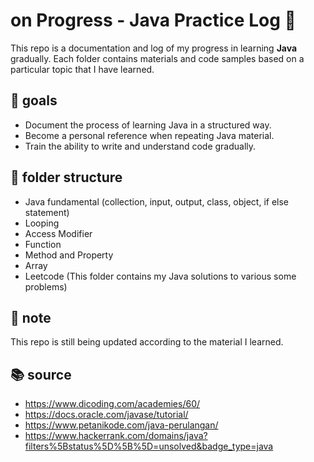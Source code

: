 # on Progress - Java Practice Log 🚀
This repo is a documentation and log of my progress in learning **Java** gradually. Each folder contains materials and code samples based on a particular topic that I have learned.

## 🎯 goals
- Document the process of learning Java in a structured way.
- Become a personal reference when repeating Java material.
- Train the ability to write and understand code gradually.

## 📁 folder structure
- Java fundamental (collection, input, output, class, object, if else statement)
- Looping
- Access Modifier
- Function
- Method and Property
- Array
- Leetcode (This folder contains my Java solutions to various some problems)


## 📌 note
This repo is still being updated according to the material I learned.

## 📚 source 
- https://www.dicoding.com/academies/60/
- https://docs.oracle.com/javase/tutorial/
- https://www.petanikode.com/java-perulangan/
- https://www.hackerrank.com/domains/java?filters%5Bstatus%5D%5B%5D=unsolved&badge_type=java
